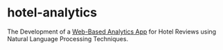 # hotel-analytics
The Development of a [Web-Based Analytics App](https://phebean-adeniji-hotel-analytics-app-f23qzy.streamlit.app/) for Hotel Reviews using Natural Language Processing Techniques.



